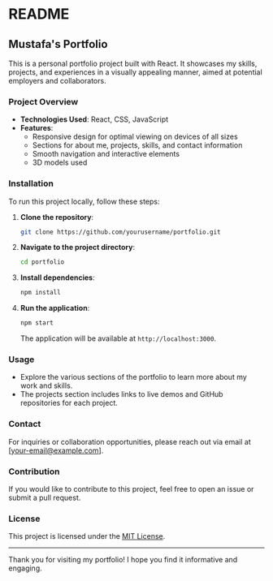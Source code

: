 # README

## Mustafa's Portfolio

This is a personal portfolio project built with React. It showcases my skills, projects, and experiences in a visually appealing manner, aimed at potential employers and collaborators.

### Project Overview

- **Technologies Used**: React, CSS, JavaScript
- **Features**:
  - Responsive design for optimal viewing on devices of all sizes
  - Sections for about me, projects, skills, and contact information
  - Smooth navigation and interactive elements
  - 3D models used

### Installation

To run this project locally, follow these steps:

1. **Clone the repository**:
   ```bash
   git clone https://github.com/yourusername/portfolio.git
   ```

2. **Navigate to the project directory**:
   ```bash
   cd portfolio
   ```

3. **Install dependencies**:
   ```bash
   npm install
   ```

4. **Run the application**:
   ```bash
   npm start
   ```

   The application will be available at `http://localhost:3000`.

### Usage

- Explore the various sections of the portfolio to learn more about my work and skills.
- The projects section includes links to live demos and GitHub repositories for each project.

### Contact

For inquiries or collaboration opportunities, please reach out via email at [your-email@example.com].

### Contribution

If you would like to contribute to this project, feel free to open an issue or submit a pull request.

### License

This project is licensed under the [MIT License](LICENSE).

---

Thank you for visiting my portfolio! I hope you find it informative and engaging.
